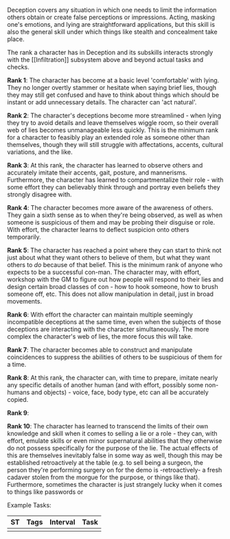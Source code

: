 Deception covers any situation in which one needs to limit the information others obtain or create false perceptions or impressions. Acting, masking one's emotions, and lying are straightforward applications, but this skill is also the general skill under which things like stealth and concealment take place. 

The rank a character has in Deception and its subskills interacts strongly with the [[Infiltration]] subsystem above and beyond actual tasks and checks. 

**Rank 1**: The character has become at a basic level 'comfortable' with lying. They no longer overtly stammer or hesitate when saying brief lies, though they may still get confused and have to think about things which should be instant or add unnecessary details. The character can 'act natural'.

**Rank 2**: The character's deceptions become more streamlined - when lying they try to avoid details and leave themselves wiggle room, so their overall web of lies becomes unmanageable less quickly. This is the minimum rank for a character to feasibly play an extended role as someone other than themselves, though they will still struggle with affectations, accents, cultural variations, and the like.

**Rank 3**: At this rank, the character has learned to observe others and accurately imitate their accents, gait, posture, and mannerisms. Furthermore, the character has learned to compartmentalize their role - with some effort they can believably think through and portray even beliefs they strongly disagree with.

**Rank 4**: The character becomes more aware of the awareness of others. They gain a sixth sense as to when they're being observed, as well as when someone is suspicious of them and may be probing their disguise or role. With effort, the character learns to deflect suspicion onto others temporarily.

**Rank 5**: The character has reached a point where they can start to think not just about what they want others to believe of them, but what they want others to *do* because of that belief. This is the minimum rank of anyone who expects to be a successful con-man. The character may, with effort, workshop with the GM to figure out how people will respond to their lies and design certain broad classes of con - how to hook someone, how to brush someone off, etc. This does not allow manipulation in detail, just in broad movements.

**Rank 6**: With effort the character can maintain multiple seemingly incompatible deceptions at the same time, even when the subjects of those deceptions are interacting with the character simultaneously. The more complex the character's web of lies, the more focus this will take.

**Rank 7**: The character becomes able to construct and manipulate coincidences to suppress the abilities of others to be suspicious of them for a time. 

**Rank 8**:  At this rank, the character can, with time to prepare, imitate nearly any specific details of another human (and with effort, possibly some non-humans and objects) - voice, face, body type, etc can all be accurately copied.

**Rank 9**: 

**Rank 10**: The character has learned to transcend the limits of their own knowledge and skill when it comes to selling a lie or a role - they can, with effort, emulate skills or even minor supernatural abilities that they otherwise do not possess specifically for the purpose of the lie. The actual effects of this are themselves inevitably false in some way as well, though this may be established retroactively at the table (e.g. to sell being a surgeon, the person they're performing surgery on for the demo is -retroactively- a fresh cadaver stolen from the morgue for the purpose, or things like that). Furthermore, sometimes the character is just strangely lucky when it comes to things like passwords or 

Example Tasks:

| ST  | Tags | Interval | Task |
| --- | ---- | -------- | ---- |
|     |      |          |      |
